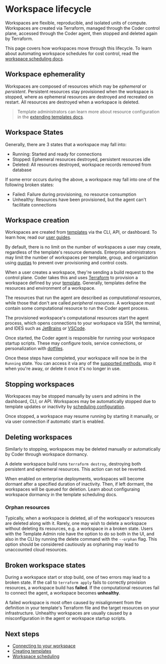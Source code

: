 # Workspace lifecycle

Workspaces are flexible, reproducible, and isolated units of compute. Workspaces
are created via Terraform, managed through the Coder control plane, accessed
through the Coder agent, then stopped and deleted again by Terraform.

This page covers how workspaces move through this lifecycle. To learn about
automating workspace schedules for cost control, read the
[workspace scheduling docs](../../user-guides/workspace-scheduling.md).

## Workspace ephemerality

Workspaces are composed of resources which may be _ephemeral_ or _persistent_.
Persistent resources stay provisioned when the workspace is stopped, where as
ephemeral resources are destroyed and recreated on restart. All resources are
destroyed when a workspace is deleted.

> Template administrators can learn more about resource configuration in the
> [extending templates docs](../templates/extending-templates/resource-persistence.md).

## Workspace States

Generally, there are 3 states that a workspace may fall into:

- Running: Started and ready for connections
- Stopped: Ephemeral resources destroyed, persistent resources idle
- Deleted: All resources destroyed, workspace records removed from database

If some error occurs during the above, a workspace may fall into one of the
following broken states:

- Failed: Failure during provisioning, no resource consumption
- Unhealthy: Resources have been provisioned, but the agent can't facilitate
  connections

## Workspace creation

Workspaces are created from [templates](../templates/README.md) via the CLI,
API, or dashboard. To learn how, read our
[user guides](../../user-guides/README.md).

By default, there is no limit on the number of workspaces a user may create,
regardless of the template's resource demands. Enterprise administrators may
limit the number of workspaces per template, group, and organization using
[quotas](../users/quotas.md) to prevent over provisioning and control costs.

When a user creates a workspace, they're sending a build request to the control
plane. Coder takes this and uses [Terraform](https://www.terraform.io/) to
provision a workspace defined by your [template](../templates/README.md).
Generally, templates define the resources and environment of a workspace.

The resources that run the agent are described as _computational resources_,
while those that don't are called _peripheral resources_. A workspace must
contain some computational resource to run the Coder agent process.

The provisioned workspace's computational resources start the agent process,
which opens connections to your workspace via SSH, the terminal, and IDES such
as [JetBrains](../../user-guides/workspace-access/jetbrains.md) or
[VSCode](../../user-guides/workspace-access/vscode.md).

Once started, the Coder agent is responsible for running your workspace startup
scripts. These may configure tools, service connections, or personalization with
[dotfiles](../../user-guides/workspace-dotfiles.md).

Once these steps have completed, your workspace will now be in the `Running`
state. You can access it via any of the
[supported methods](../../user-guides/workspace-access/README.md), stop it when
you're away, or delete it once it's no longer in use.

## Stopping workspaces

Workspaces may be stopped manually by users and admins in the dashboard, CLI, or
API. Workspaces may be automatically stopped due to template updates or
inactivity by
[scheduling configuration](../../user-guides/workspace-scheduling.md).

Once stopped, a workspace may resume running by starting it manually, or via
user connection if automatic start is enabled.

<!-- TODO: Add "start on connect" docs link -->

## Deleting workspaces

Similarly to stopping, workspaces may be deleted manually or automatically by
Coder through workspace dormancy.

A delete workspace build runs `terraform destroy`, destroying both persistent
and ephemeral resources. This action can not be reverted.

When enabled on enterprise deployments, workspaces will become dormant after a
specified duration of inactivity. Then, if left dormant, the workspaces will be
queued for deletion. Learn about configuraing workspace dormancy in the template
scheduling docs.

### Orphan resources

Typically, when a workspace is deleted, all of the workspace's resources are
deleted along with it. Rarely, one may wish to delete a workspace without
deleting its resources, e.g. a workspace in a broken state. Users with the
Template Admin role have the option to do so both in the UI, and also in the CLI
by running the delete command with the `--orphan` flag. This option should be
considered cautiously as orphaning may lead to unaccounted cloud resources.

## Broken workspace states

During a workspace start or stop build, one of two errors may lead to a broken
state. If the call to `terraform apply` fails to correctly provision resources,
a workspace build has **failed**. If the computational resources fail to connect
the agent, a workspace becomes **unhealthy**.

A failed workspace is most often caused by misalignment from the definition in
your template's Terraform file and the target resources on your infrastructure.
Unhealthy workspaces are usually caused by a misconfiguration in the agent or
workspace startup scripts.

<!-- TODO: Needs review/addition -->

## Next steps

- [Connecting to your workspace](../../user-guides/workspace-access/README.md)
- [Creating templates](../templates/README.md)
- [Workspace scheduling](../../user-guides/workspace-scheduling.md)
